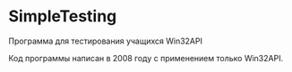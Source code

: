 # SimpleTesting
Программа для тестирования учащихся Win32API

Код программы написан в 2008 году с применением только Win32API.
